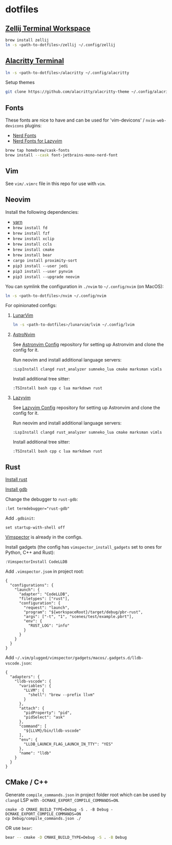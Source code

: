# dotfiles

## [Zellij Terminal Workspace](https://zellij.dev/)

```bash
brew install zellij
ln -s <path-to-dotfiles>/zellij ~/.config/zellij
```

## [Alacritty Terminal](https://alacritty.org/)

```bash
ln -s <path-to-dotfiles>/alacritty ~/.config/alacritty 
```

Setup themes
```bash
git clone https://github.com/alacritty/alacritty-theme ~/.config/alacritty-theme
```

## Fonts

These fonts are nice to have and can be used for 'vim-devicons' / `nvim-web-devicons` plugins:

- [Nerd Fonts](https://github.com/ryanoasis/nerd-fonts)
- [Nerd Fonts for Lazyvim](https://www.nerdfonts.com/)

```bash
brew tap homebrew/cask-fonts
brew install --cask font-jetbrains-mono-nerd-font
```

## Vim

See `vim/.vimrc` file in this repo for use with `vim`.

## Neovim

Install the following dependencies:

- [yarn](https://yarnpkg.com/en/docs/install)
- `brew install fd`
- `brew install fzf`
- `brew install xclip`
- `brew install ccls`
- `brew install cmake`
- `brew install bear`
- `cargo install proximity-sort`
- `pip3 install --user jedi`
- `pip3 install --user pynvim`
- `pip3 install --upgrade neovim`


You can symlink the configuration in `./nvim` to `~/.config/nvim` (on MacOS):
```bash
ln -s <path-to-dotfiles>/nvim ~/.config/nvim
```

For opinionated configs:

1. [LunarVim](https://www.lunarvim.org/)

   ```bash
   ln -s <path-to-dotfiles>/lunarvim/lvim ~/.config/lvim
   ```

1. [AstroNvim](https://astronvim.com/)

   See [Astronvim Config](https://github.com/hackmad/astronvim_config) repository for setting up Astronvim and clone the config for it.

   Run neovim and install additional language servers:
   ```
   :LspInstall clangd rust_analyzer sumneko_lua cmake marksman vimls
   ```

   Install additional tree sitter:
   ```
   :TSInstall bash cpp c lua markdown rust
   ```

1. [Lazyvim](https://www.lazyvim.org/)

   See [Lazyvim Config](https://github.com/hackmad/lazyvim_config) repository for setting up Astronvim and clone the config for it.
  
   Run neovim and install additional language servers:
   ```
   :LspInstall clangd rust_analyzer sumneko_lua cmake marksman vimls
   ```

   Install additional tree sitter:
   ```
   :TSInstall bash cpp c lua markdown rust
   ```

## Rust

[Install rust](https://www.rust-lang.org/tools/install)

[Install gdb](https://dev.to/jasonelwood/setup-gdb-on-macos-in-2020-489k)

Change the debugger to `rust-gdb`:
```
:let termdebugger="rust-gdb"
```

Add `.gdbinit`:
```
set startup-with-shell off
```

[Vimspector](https://github.com/puremourning/vimspector#quick-start) is already in the configs.

Install gadgets (the config has `vimspector_install_gadgets` set to ones for Python, C++ and Rust):
```
:VimspectorInstall CodeLLDB
```

Add `.vimspector.jsom` in project root:
```
{
  "configurations": {
    "launch": {
      "adapter": "CodeLLDB",
      "filetypes": ["rust"],
      "configuration": {
        "request": "launch",
        "program": "${workspaceRoot}/target/debug/pbr-rust",
        "args": ["-t", "1", "scenes/test/example.pbrt"],
        "env": {
          "RUST_LOG": "info"
        }
      }
    }
  }
}
```

Add `~/.vim/plugged/vimspector/gadgets/macos/.gadgets.d/lldb-vscode.json`:
```
{
  "adapters": {
    "lldb-vscode": {
      "variables": {
        "LLVM": {
          "shell": "brew --prefix llvm"
        }
      },
      "attach": {
        "pidProperty": "pid",
        "pidSelect": "ask"
      },
      "command": [
        "${LLVM}/bin/lldb-vscode"
      ],
      "env": {
        "LLDB_LAUNCH_FLAG_LAUNCH_IN_TTY": "YES"
      },
      "name": "lldb"
    }
  }
}
```

## CMake / C++

Generate `compile_commands.json` in project folder root which can be used by `clangd` LSP with
`-DCMAKE_EXPORT_COMPILE_COMMANDS=ON`.
```
cmake -D CMAKE_BUILD_TYPE=Debug -S . -B Debug -DCMAKE_EXPORT_COMPILE_COMMANDS=ON
cp Debug/compile_commands.json ./
```
OR use `bear`:
```bash
bear -- cmake -D CMAKE_BUILD_TYPE=Debug -S . -B Debug
```

